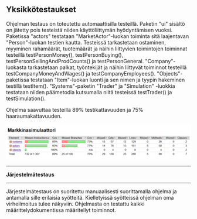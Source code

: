 __Yksikkötestaukset__
-----
Ohjelman testaus on toteutettu automaattisilla testeillä. 
Paketin "ui" sisältö on jätetty pois testeistä niiden käyttöliittymän hyödyntämisen vuoksi.
Paketissa "actors" testataan "MarketActor"-luokan toiminta sitä laajentavan "Person"-luokan testien kautta. Testeissä tarkastetaan ostaminen, myyminen rahamäärät, tuotemäärät ja näihin liittyvien toimintojen toiminnat testeillä testPersonMoney(), testPersonBuying(), testPersonSellingAndProdCounts() ja testPersonGeneral.
"Company"-luokasta tarkastetaan palkat, työntekijät ja näihin liittyvät toiminnot testeillä testCompanyMoneyAndWages() ja testCompanyEmployees().
"Objects"-paketissa testataan "Item"-luokan luonti ja sen nimen ja tyypin hakeminen testillä testItem().
"Systems"-paketin "Trader" ja "Simulation" -luokkia testataan niiden päämetodia kutsumalla niitä testeissä testTrader() ja testSimulation().

Ohjelma saavuttaa testeillä 89% testikattavuuden ja 75% haaraumakattavuuden.

![](testikattavuus.png)

------

__Järjestelmätestaus__

---

Järjestelmätestaus on suoritettu manuaalisesti suorittamalla ohjelma ja antamalla sille erilaisia syötteitä. Kielletyissä syötteissä ohjelman oma virheilmoitus tulee näkyviin.
Ohjelmasta on testattu kaikki määrittelydokumentissa määritellyt toiminnot.

